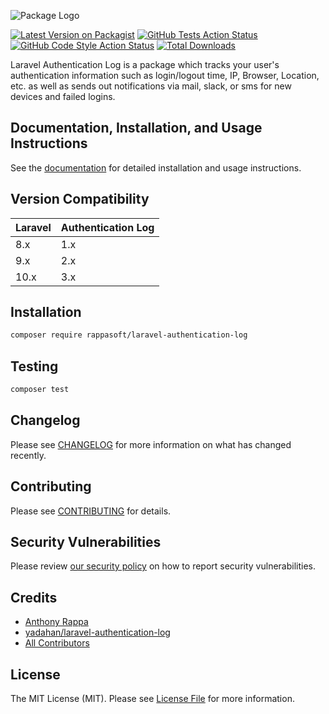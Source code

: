 ![Package Logo](https://banners.beyondco.de/Laravel%20Authentication%20Log.png?theme=dark&packageManager=composer+require&packageName=rappasoft%2Flaravel-authentication-log&pattern=hideout&style=style_1&description=Log+user+authentication+details+and+send+new+device+notifications.&md=1&showWatermark=0&fontSize=100px&images=lock-closed)

[![Latest Version on Packagist](https://img.shields.io/packagist/v/rappasoft/laravel-authentication-log.svg?style=flat-square)](https://packagist.org/packages/rappasoft/laravel-authentication-log)
[![GitHub Tests Action Status](https://img.shields.io/github/workflow/status/rappasoft/laravel-authentication-log/run-tests?label=tests)](https://github.com/rappasoft/laravel-authentication-log/actions?query=workflow%3Arun-tests+branch%3Amain)
[![GitHub Code Style Action Status](https://img.shields.io/github/workflow/status/rappasoft/laravel-authentication-log/Check%20&%20fix%20styling?label=code%20style)](https://github.com/rappasoft/laravel-authentication-log/actions?query=workflow%3A"Check+%26+fix+styling"+branch%3Amain)
[![Total Downloads](https://img.shields.io/packagist/dt/rappasoft/laravel-authentication-log.svg?style=flat-square)](https://packagist.org/packages/rappasoft/laravel-authentication-log)

Laravel Authentication Log is a package which tracks your user's authentication information such as login/logout time, IP, Browser, Location, etc. as well as sends out notifications via mail, slack, or sms for new devices and failed logins.

## Documentation, Installation, and Usage Instructions

See the [documentation](https://rappasoft.com/docs/laravel-authentication-log) for detailed installation and usage instructions.

## Version Compatibility

 Laravel  | Authentication Log
:---------|:------------------
 8.x      | 1.x
 9.x      | 2.x
 10.x     | 3.x

## Installation

```bash
composer require rappasoft/laravel-authentication-log
```

## Testing

```bash
composer test
```

## Changelog

Please see [CHANGELOG](CHANGELOG.md) for more information on what has changed recently.

## Contributing

Please see [CONTRIBUTING](.github/CONTRIBUTING.md) for details.

## Security Vulnerabilities

Please review [our security policy](../../security/policy) on how to report security vulnerabilities.

## Credits

- [Anthony Rappa](https://github.com/rappasoft)
- [yadahan/laravel-authentication-log](https://github.com/yadahan/laravel-authentication-log)
- [All Contributors](../../contributors)

## License

The MIT License (MIT). Please see [License File](LICENSE.md) for more information.
